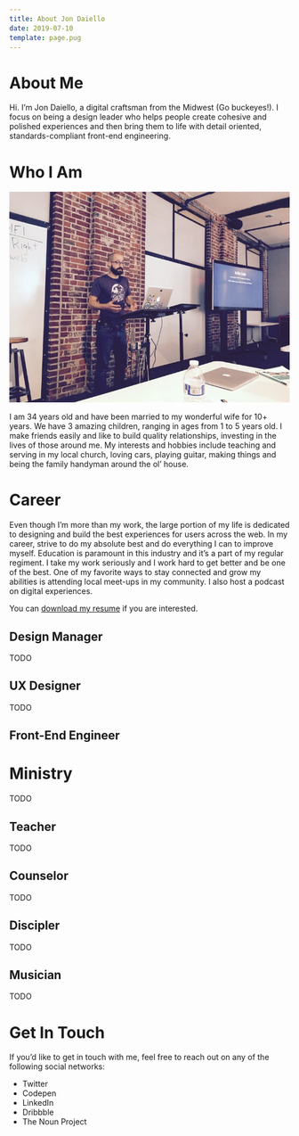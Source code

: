 ```yaml
---
title: About Jon Daiello
date: 2019-07-10
template: page.pug
---
```


# About Me

Hi. I’m Jon Daiello, a digital craftsman from the Midwest (Go buckeyes!). I focus on being a design leader who helps people create cohesive and polished experiences and then bring them to life with detail oriented, standards-compliant front-end engineering.

# Who I Am

<span class="img img-33w align-right">![Jon Daiello presenting at Dayton Web Developers](assets/img/jon-presenting-dwd.jpeg)</span>

I am 34 years old and have been married to my wonderful wife for 10+ years. We have 3 amazing children, ranging in ages from 1 to 5 years old. I make friends easily and like to build quality relationships, investing in the lives of those around me. My interests and hobbies include teaching and serving in my local church, loving cars, playing guitar, making things and being the family handyman around the ol’ house.

# Career

Even though I’m more than my work, the large portion of my life is dedicated to designing and build the best experiences for users across the web. In my career, strive to do my absolute best and do everything I can to improve myself. Education is paramount in this industry and it’s a part of my regular regiment. I take my work seriously and I work hard to get better and be one of the best. One of my favorite ways to stay connected and grow my abilities is attending local meet-ups in my community. I also host a podcast on digital experiences.

You can [download my resume](/assets/documents/jon-daiello-resume-201611051422.pdf "Jon Daiello's resume") if you are interested.

## Design Manager

TODO

## UX Designer 

TODO

## Front-End Engineer

# Ministry

TODO

## Teacher

TODO

## Counselor

TODO

## Discipler

TODO

## Musician

TODO





# Get In Touch

If you’d like to get in touch with me, feel free to reach out on any of the following social networks:

- Twitter
- Codepen
- LinkedIn
- Dribbble
- The Noun Project